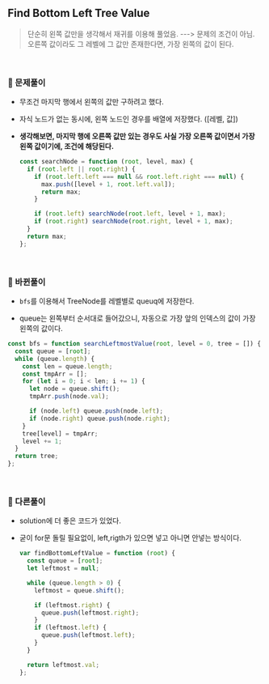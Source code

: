 ## Find Bottom Left Tree Value

> 단순히 왼쪽 값만을 생각해서 재귀를 이용해 풀었음. ---> 문제의 조건이 아님.  
> 오른쪽 값이라도 그 레벨에 그 값만 존재한다면, 가장 왼쪽의 값이 된다.

<br>

### 🪫 문제풀이

- 무조건 마지막 행에서 왼쪽의 값만 구하려고 했다.

- 자식 노드가 없는 동시에, 왼쪽 노드인 경우를 배열에 저장했다. ([레벨, 값])

- **생각해보면, 마지막 행에 오른쪽 값만 있는 경우도 사실 가장 오른쪽 값이면서 가장 왼쪽 값이기에, 조건에 해당된다.**

  ```js
  const searchNode = function (root, level, max) {
    if (root.left || root.right) {
      if (root.left.left === null && root.left.right === null) {
        max.push([level + 1, root.left.val]);
        return max;
      }

      if (root.left) searchNode(root.left, level + 1, max);
      if (root.right) searchNode(root.right, level + 1, max);
    }
    return max;
  };
  ```

<br>

### 🔋 바뀐풀이

- `bfs`를 이용해서 TreeNode를 레벨별로 queuq에 저장한다.

- queue는 왼쪽부터 순서대로 들어갔으니, 자동으로 가장 앞의 인덱스의 값이 가장 왼쪽의 값이다.

```js
const bfs = function searchLeftmostValue(root, level = 0, tree = []) {
  const queue = [root];
  while (queue.length) {
    const len = queue.length;
    const tmpArr = [];
    for (let i = 0; i < len; i += 1) {
      let node = queue.shift();
      tmpArr.push(node.val);

      if (node.left) queue.push(node.left);
      if (node.right) queue.push(node.right);
    }
    tree[level] = tmpArr;
    level += 1;
  }
  return tree;
};
```

<br>

### 🔋 다른풀이

- solution에 더 좋은 코드가 있었다.

- 굳이 for문 돌릴 필요없이, left,rigth가 있으면 넣고 아니면 안넣는 방식이다.

  ```js
  var findBottomLeftValue = function (root) {
    const queue = [root];
    let leftmost = null;

    while (queue.length > 0) {
      leftmost = queue.shift();

      if (leftmost.right) {
        queue.push(leftmost.right);
      }
      if (leftmost.left) {
        queue.push(leftmost.left);
      }
    }

    return leftmost.val;
  };
  ```
